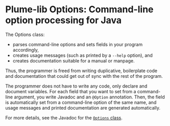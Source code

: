 # Plume-lib Options:  Command-line option processing for Java #

The Options class:

 * parses command-line options and sets fields in your program accordingly,
 * creates usage messages (such as printed by a `--help` option), and
 * creates documentation suitable for a manual or manpage.

Thus, the programmer is freed from writing duplicative, boilerplate code
and documentation that could get out of sync with the rest of the program.

The programmer does not have to write any code, only declare and document
variables. For each field that you want to set from a command-line
argument, you write Javadoc and an `@Option` annotation. Then, the field is
automatically set from a command-line option of the same name, and usage
messages and printed documentation are generated automatically.

For more details, see the Javadoc for the [`Options`
class](https://github.com/plume-lib/options/blob/master/src/main/java/org/plumelib/options/Options.java).
